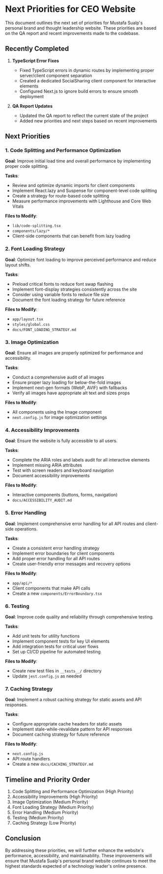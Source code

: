 # Next Priorities for CEO Website

This document outlines the next set of priorities for Mustafa Sualp's personal brand and thought leadership website. These priorities are based on the QA report and recent improvements made to the codebase.

## Recently Completed

1. **TypeScript Error Fixes**
   - Fixed TypeScript errors in dynamic routes by implementing proper server/client component separation
   - Created a dedicated SocialSharing client component for interactive elements
   - Configured Next.js to ignore build errors to ensure smooth deployment

2. **QA Report Updates**
   - Updated the QA report to reflect the current state of the project
   - Added new priorities and next steps based on recent improvements

## Next Priorities

### 1. Code Splitting and Performance Optimization

**Goal**: Improve initial load time and overall performance by implementing proper code splitting.

**Tasks**:
- Review and optimize dynamic imports for client components
- Implement React.lazy and Suspense for component-level code splitting
- Create a strategy for route-based code splitting
- Measure performance improvements with Lighthouse and Core Web Vitals

**Files to Modify**:
- `lib/code-splitting.tsx`
- `components/lazy/*`
- Client-side components that can benefit from lazy loading

### 2. Font Loading Strategy

**Goal**: Optimize font loading to improve perceived performance and reduce layout shifts.

**Tasks**:
- Preload critical fonts to reduce font swap flashing
- Implement font-display strategies consistently across the site
- Consider using variable fonts to reduce file size
- Document the font loading strategy for future reference

**Files to Modify**:
- `app/layout.tsx`
- `styles/global.css`
- `docs/FONT_LOADING_STRATEGY.md`

### 3. Image Optimization

**Goal**: Ensure all images are properly optimized for performance and accessibility.

**Tasks**:
- Conduct a comprehensive audit of all images
- Ensure proper lazy loading for below-the-fold images
- Implement next-gen formats (WebP, AVIF) with fallbacks
- Verify all images have appropriate alt text and sizes props

**Files to Modify**:
- All components using the Image component
- `next.config.js` for image optimization settings

### 4. Accessibility Improvements

**Goal**: Ensure the website is fully accessible to all users.

**Tasks**:
- Complete the ARIA roles and labels audit for all interactive elements
- Implement missing ARIA attributes
- Test with screen readers and keyboard navigation
- Document accessibility improvements

**Files to Modify**:
- Interactive components (buttons, forms, navigation)
- `docs/ACCESSIBILITY_AUDIT.md`

### 5. Error Handling

**Goal**: Implement comprehensive error handling for all API routes and client-side operations.

**Tasks**:
- Create a consistent error handling strategy
- Implement error boundaries for client components
- Add proper error handling for all API routes
- Create user-friendly error messages and recovery options

**Files to Modify**:
- `app/api/*`
- Client components that make API calls
- Create a new `components/ErrorBoundary.tsx`

### 6. Testing

**Goal**: Improve code quality and reliability through comprehensive testing.

**Tasks**:
- Add unit tests for utility functions
- Implement component tests for key UI elements
- Add integration tests for critical user flows
- Set up CI/CD pipeline for automated testing

**Files to Modify**:
- Create new test files in `__tests__/` directory
- Update `jest.config.js` as needed

### 7. Caching Strategy

**Goal**: Implement a robust caching strategy for static assets and API responses.

**Tasks**:
- Configure appropriate cache headers for static assets
- Implement stale-while-revalidate pattern for API responses
- Document caching strategy for future reference

**Files to Modify**:
- `next.config.js`
- API route handlers
- Create a new `docs/CACHING_STRATEGY.md`

## Timeline and Priority Order

1. Code Splitting and Performance Optimization (High Priority)
2. Accessibility Improvements (High Priority)
3. Image Optimization (Medium Priority)
4. Font Loading Strategy (Medium Priority)
5. Error Handling (Medium Priority)
6. Testing (Medium Priority)
7. Caching Strategy (Low Priority)

## Conclusion

By addressing these priorities, we will further enhance the website's performance, accessibility, and maintainability. These improvements will ensure that Mustafa Sualp's personal brand website continues to meet the highest standards expected of a technology leader's online presence.
